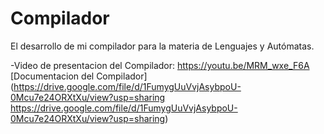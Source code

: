 # Compilador
El desarrollo de mi compilador para la materia de Lenguajes y Autómatas.

-Video de presentacion del Compilador:
https://youtu.be/MRM_wxe_F6A
[Documentacion del Compilador](https://drive.google.com/file/d/1FumygUuVvjAsybpoU-0Mcu7e24ORXtXu/view?usp=sharing
https://drive.google.com/file/d/1FumygUuVvjAsybpoU-0Mcu7e24ORXtXu/view?usp=sharing)
